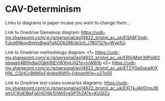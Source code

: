 # CAV-Determinism

Links to diagrams in paper incase you want to change them... 

Link to Onedrive Gameloop diagram:  https://uob-my.sharepoint.com/:p:/g/personal/ag14622_bristol_ac_uk/EQA8F3gdl-FJpq6Nkpy6mVoBwgTqADDb2MUbIznLJ7B07Q?e=Wyp1Ui

Link to Onedrive methodology diagram: 
v1= https://uob-my.sharepoint.com/:p:/g/personal/ag14622_bristol_ac_uk/ER5ijMsIr39PoW2sbqqeIi4B0hdIai0QkK6IEVWXnjtJjQ?e=IvW60b
v2= https://uob-my.sharepoint.com/:p:/g/personal/ag14622_bristol_ac_uk/ET2YGaSskalKjXH9L_CQHCcBtM0xF4mbp9IW5j-04mipfA?e=u27o05

Link to Onedrive test cases scenarios diagrams:  https://uob-my.sharepoint.com/:p:/g/personal/ag14622_bristol_ac_uk/EXiTkJAHDnpJtEqtrUCKqEIBaFgEHG16k1OWrErgGP7hZA?e=KUQjZx
